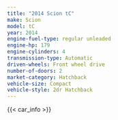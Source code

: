 ```yaml
---
title: "2014 Scion tC"
make: Scion
model: tC
year: 2014
engine-fuel-type: regular unleaded
engine-hp: 179
engine-cylinders: 4
transmission-type: Automatic
driven-wheels: Front wheel drive
number-of-doors: 2
market-category: Hatchback
vehicle-size: Compact
vehicle-style: 2dr Hatchback
---
```


{{< car_info >}}
